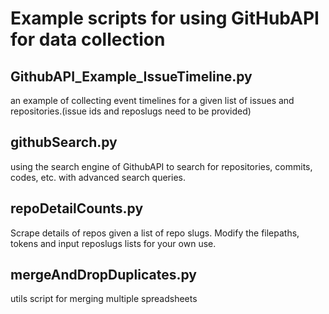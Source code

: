 # Example scripts for using GitHubAPI for data collection

## GithubAPI_Example_IssueTimeline.py
an example of collecting event timelines for a given list of issues and repositories.(issue ids and reposlugs need to be provided)

## githubSearch.py
using the search engine of GithubAPI to search for repositories, commits, codes, etc. with advanced search queries.

## repoDetailCounts.py 
Scrape details of repos given a list of repo slugs. Modify the filepaths, tokens and input reposlugs lists for your own use.

## mergeAndDropDuplicates.py
utils script for merging multiple spreadsheets

